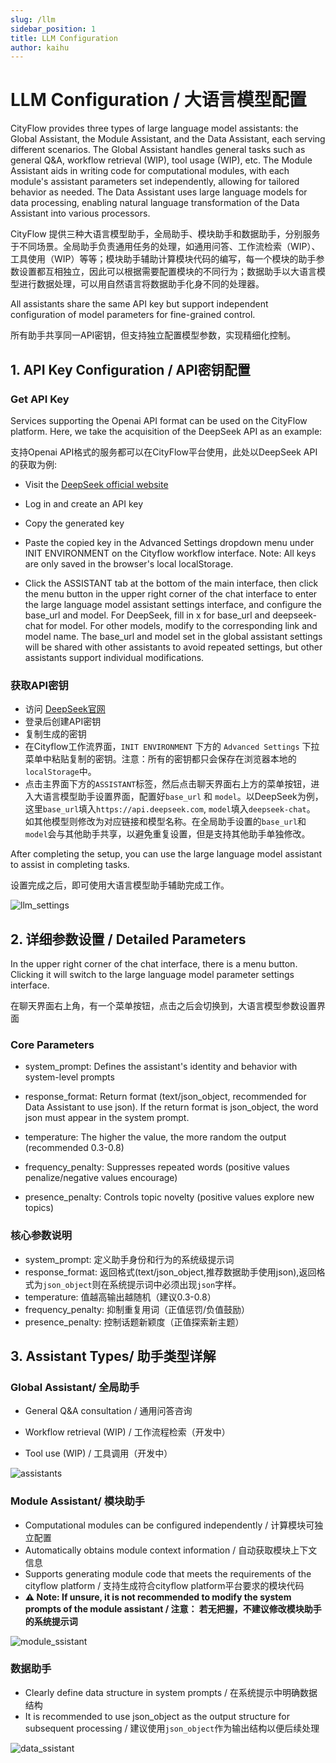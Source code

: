 ```yaml
---
slug: /llm
sidebar_position: 1
title: LLM Configuration
author: kaihu
---
```



# LLM Configuration / 大语言模型配置

CityFlow provides three types of large language model assistants: the Global Assistant, the Module Assistant, and the Data Assistant, each serving different scenarios. The Global Assistant handles general tasks such as general Q&A, workflow retrieval (WIP), tool usage (WIP), etc. The Module Assistant aids in writing code for computational modules, with each module's assistant parameters set independently, allowing for tailored behavior as needed. The Data Assistant uses large language models for data processing, enabling natural language transformation of the Data Assistant into various processors.

CityFlow 提供三种大语言模型助手，全局助手、模块助手和数据助手，分别服务于不同场景。全局助手负责通用任务的处理，如通用问答、工作流检索（WIP）、工具使用（WIP）等等；模块助手辅助计算模块代码的编写，每一个模块的助手参数设置都互相独立，因此可以根据需要配置模块的不同行为；数据助手以大语言模型进行数据处理，可以用自然语言将数据助手化身不同的处理器。

All assistants share the same API key but support independent configuration of model parameters for fine-grained control.

所有助手共享同一API密钥，但支持独立配置模型参数，实现精细化控制。

## 1. API Key Configuration / API密钥配置

### Get API Key

Services supporting the Openai API format can be used on the CityFlow platform. Here, we take the acquisition of the DeepSeek API as an example:

支持Openai API格式的服务都可以在CityFlow平台使用，此处以DeepSeek API的获取为例:

- Visit the [DeepSeek official website](https://platform.deepseek.com/)

- Log in and create an API key

- Copy the generated key

- Paste the copied key in the Advanced Settings dropdown menu under INIT ENVIRONMENT on the Cityflow workflow interface. Note: All keys are only saved in the browser's local localStorage.

- Click the ASSISTANT tab at the bottom of the main interface, then click the menu button in the upper right corner of the chat interface to enter the large language model assistant settings interface, and configure the base_url and model. For DeepSeek, fill in x for base_url and deepseek-chat for model. For other models, modify to the corresponding link and model name. The base_url and model set in the global assistant settings will be shared with other assistants to avoid repeated settings, but other assistants support individual modifications.

### 获取API密钥

- 访问 [DeepSeek官网](https://platform.deepseek.com/)
- 登录后创建API密钥
- 复制生成的密钥
- 在Cityflow工作流界面，`INIT ENVIRONMENT` 下方的 `Advanced Settings` 下拉菜单中粘贴复制的密钥。注意：所有的密钥都只会保存在浏览器本地的 `localStorage`中。
- 点击主界面下方的`ASSISTANT`标签，然后点击聊天界面右上方的菜单按钮，进入大语言模型助手设置界面，配置好`base_url` 和 `model`。以DeepSeek为例，这里`base_url`填入`https://api.deepseek.com`, `model`填入`deepseek-chat`。 如其他模型则修改为对应链接和模型名称。在全局助手设置的`base_url`和`model`会与其他助手共享，以避免重复设置，但是支持其他助手单独修改。

After completing the setup, you can use the large language model assistant to assist in completing tasks.

设置完成之后，即可使用大语言模型助手辅助完成工作。

![llm_settings](assets/llm_settings.png)


## 2. 详细参数设置 / Detailed Parameters

In the upper right corner of the chat interface, there is a menu button. Clicking it will switch to the large language model parameter settings interface.

在聊天界面右上角，有一个菜单按钮，点击之后会切换到，大语言模型参数设置界面

### Core Parameters

- system_prompt: Defines the assistant's identity and behavior with system-level prompts

- response_format: Return format (text/json_object, recommended for Data Assistant to use json). If the return format is json_object, the word json must appear in the system prompt.

- temperature: The higher the value, the more random the output (recommended 0.3-0.8)

- frequency_penalty: Suppresses repeated words (positive values penalize/negative values encourage)

- presence_penalty: Controls topic novelty (positive values explore new topics)

### 核心参数说明

- system_prompt: 定义助手身份和行为的系统级提示词
- response_format: 返回格式(text/json_object,推荐数据助手使用json),返回格式为`json_object`则在系统提示词中必须出现`json`字样。
- temperature: 值越高输出越随机（建议0.3-0.8）
- frequency_penalty: 抑制重复用词（正值惩罚/负值鼓励）
- presence_penalty: 控制话题新颖度（正值探索新主题）


## 3. Assistant Types/ 助手类型详解

### Global Assistant/ 全局助手

- General Q&A consultation / 通用问答咨询

- Workflow retrieval (WIP) / 工作流程检索（开发中）

- Tool use (WIP) / 工具调用（开发中）

![assistants](assets/llm_assistants.png)

### Module Assistant/ 模块助手

- Computational modules can be configured independently / 计算模块可独立配置
- Automatically obtains module context information / 自动获取模块上下文信息
- Supports generating module code that meets the requirements of the cityflow platform / 支持生成符合cityflow platform平台要求的模块代码
- **⚠️ Note: If unsure, it is not recommended to modify the system prompts of the module assistant / 注意： 若无把握，不建议修改模块助手的系统提示词**

![module_ssistant](assets/module_assistant.gif)

### 数据助手

- Clearly define data structure in system prompts / 在系统提示中明确数据结构
- It is recommended to use json_object as the output structure for subsequent processing / 建议使用`json_object`作为输出结构以便后续处理

![data_ssistant](assets/data_assistant.gif)



